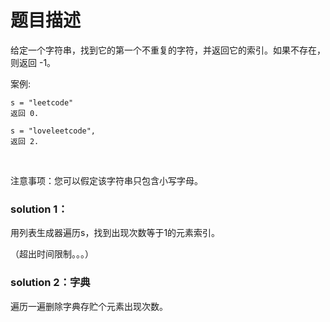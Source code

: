# 题目描述
给定一个字符串，找到它的第一个不重复的字符，并返回它的索引。如果不存在，则返回 -1。

案例:
    
    s = "leetcode"
    返回 0.
    
    s = "loveleetcode",
    返回 2.
 

注意事项：您可以假定该字符串只包含小写字母。


### solution 1：
用列表生成器遍历s，找到出现次数等于1的元素索引。

（超出时间限制。。。）

### solution 2：字典
遍历一遍删除字典存贮个元素出现次数。

